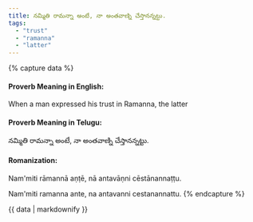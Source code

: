 ```yaml
---
title: నమ్మితి రామన్నా అంటే, నా అంతవాణ్ని చేస్తానన్నట్టు.
tags:
  - "trust"
  - "ramanna"
  - "latter"
---
```


{% capture data %}
#### Proverb Meaning in English:
When a man expressed his trust in Ramanna, the latter

#### Proverb Meaning in Telugu:
నమ్మితి రామన్నా అంటే, నా అంతవాణ్ని చేస్తానన్నట్టు.

#### Romanization:
Nam'miti rāmannā aṇṭē, nā antavāṇni cēstānannaṭṭu.

Nam'miti ramanna ante, na antavanni cestanannattu.
{% endcapture %}

{{ data | markdownify }}

